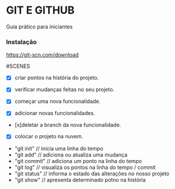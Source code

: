 # GIT E GITHUB

Guia prático para iniciantes

### Instalação

https://git-scn.com/download

#SCENES
- [x] criar pontos na história do projeto.
- [x] verificar mudanças feitas no seu projeto.

- [x] começar uma nova funcionalidade.
- [x] adicionar novas funcionalidades.
- [x]deletar a branch da nova funcionalidade.

- [x] colocar o projeto na nuvem.

- "git init" // inicia uma linha do tempo
- "git add" // adiciona ou atualiza uma mudança
- "git commit" // adiciona um ponto na linha do tempo
- "git log" // visualiza os pontos na linha do tempo / commit
- "git status" // informa o estado das alterações no nosso projeto
- "git show" // apresenta determinado potno na história

